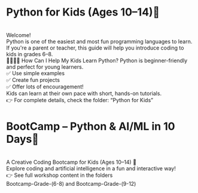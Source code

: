 # Python for Kids (Ages 10–14)🐍 
<br>
Welcome!
<br>
Python is one of the easiest and most fun programming languages to learn. If you're a parent or teacher, this guide will help you introduce coding to kids in grades 6–8.
<br>
👨‍👩‍👧‍👦 How Can I Help My Kids Learn Python?
Python is beginner-friendly and perfect for young learners.
<br>
✅ Use simple examples
<br>
✅ Create fun projects
<br>
✅ Offer lots of encouragement!
<br>
Kids can learn at their own pace with short, hands-on tutorials.
<br>
👉 For complete details, check the folder: “Python for Kids”

# BootCamp – Python & AI/ML in 10 Days🧠 
<br>
A Creative Coding Bootcamp for Kids (Ages 10–14) 🎨
<br>
Explore coding and artificial intelligence in a fun and interactive way!
<br>
👉 See full workshop content in the folders 
<br>
Bootcamp-Grade-(6-8) and Bootcamp-Grade-(9-12) 

